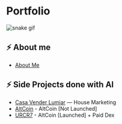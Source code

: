 # Portfolio
![snake gif](https://github.com/YOUR_USERNAME/YOUR_USERNAME/blob/output/github-snake-dark.svg)


## ⚡ About me
- [About Me](https://pastebin.com/zaYd6pg9)


## ⚡ Side Projects done with AI
- [Casa Vender Lumiar](https://github.com/jp864/casa-vender-lumiar) — House Marketing
- [AltCoin](https://github.com/jp864/altcoin) - AltCoin [Not Launched]
- [URCR7](https://github.com/jp864/x1w1s1z) - AltCoin [Launched] + Paid Dex
  

